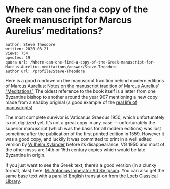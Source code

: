 # Where can one find a copy of the Greek manuscript for Marcus Aurelius’ meditations?

	author: Steve Theodore
	written: 2020-08-21
	views: 754
	upvotes: 19
	quora url: /Where-can-one-find-a-copy-of-the-Greek-manuscript-for-Marcus-Aurelius-meditations/answer/Steve-Theodore
	author url: /profile/Steve-Theodore


Here is a good rundown on the manuscript tradition behind modern editions of Marcus Aurelius: [Notes on the manuscript tradition of Marcus Aurelius’ “Meditations”](https://www.roger-pearse.com/weblog/2014/07/14/notes-on-the-manuscript-tradition-of-marcus-aurelius-meditations/) The oldest reference to the book itself is a letter from one Byzantine bishop to another around the year 907 mentioning a new copy made from a shabby original (a good example of the [real life of manuscripts](https://www.quora.com/Why-do-most-scholars-use-Greek-sources-like-Homer-and-Herodotus-when-studying-ancient-history-even-though-not-a-single-manuscript-has-been-found-that-was-actually-written-by-them/answer/Steve-Theodore?ch=10&share=342e2b4a&srid=zLvM)).

The most complete survivor is Vaticanus Graecus 1950, which unfortunately is not digitized yet. It’s not a great copy in any case — unfortunately the superior manuscript (which was the basis for all modern editions) was lost sometime after the publication of the first printed edition in 1559. However it was a good copy, and luckily it was committed to print in a well edited version by [Wilhelm Xylander](https://en.wikipedia.org/wiki/Wilhelm_Xylander) before its disappearance. VG 1950 and most of the other msss are 14th or 15th century copies which would be late Byzantine in origin.

If you just want to see the Greek text, there’s a good version (in a clunky format, alas) here: [M. Antonius Imperator Ad Se Ipsum](http://www.perseus.tufts.edu/hopper/text?doc=Perseus%3Atext%3A2008.01.0641%3Abook%3D1%3Achapter%3D1%3Asection%3D1). You can also get the same base text with a parallel English translation from the [Loeb Classical Library](https://amzn.to/3l8pXw8).

